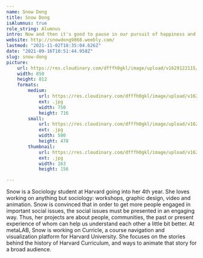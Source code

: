 ```yaml
---
name: Snow Dong
title: Snow Dong
isAlumnus: true
role_string: Alumnus
intro: Now and then it's good to pause in our pursuit of happiness and just be happy. —Fortune Cookie
website: http://snowdong9868.weebly.com/
lastmod: "2021-11-02T18:35:04.626Z"
date: "2021-09-16T10:51:44.958Z"
slug: snow-dong
picture:
    url: https://res.cloudinary.com/dfffh0gkl/image/upload/v1629122115/snow_6f84cb16a3.jpg
    width: 850
    height: 812
    formats:
        medium:
            url: https://res.cloudinary.com/dfffh0gkl/image/upload/v1629122116/medium_snow_6f84cb16a3.jpg
            ext: .jpg
            width: 750
            height: 716
        small:
            url: https://res.cloudinary.com/dfffh0gkl/image/upload/v1629122117/small_snow_6f84cb16a3.jpg
            ext: .jpg
            width: 500
            height: 478
        thumbnail:
            url: https://res.cloudinary.com/dfffh0gkl/image/upload/v1629122115/thumbnail_snow_6f84cb16a3.jpg
            ext: .jpg
            width: 163
            height: 156

---
```

Snow is a Sociology student at Harvard going into her 4th year. She loves working on anything but sociology: workshops, graphic design, video and animation. Snow is convinced that in order to get more people engaged in important social issues, the social issues must be presented in an engaging way. Thus, her projects are about people, communities, the past or present experience of whom can help us understand each other a little bit better. At metaLAB, Snow is working on Curricle, a course navigation and visualization platform for Harvard University. She focuses on the stories behind the history of Harvard Curriculum, and ways to animate that story for a broad audience.
